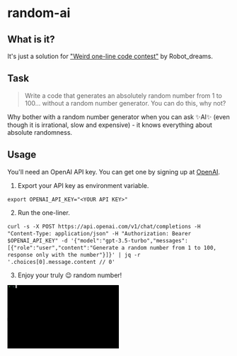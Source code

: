 # random-ai

## What is it?
It's just a solution for ["Weird one-line code contest"](https://robotdreams.cc/uk/course/1645-konkurs-na-naykrashchiy-laynokod-ukrajini) by Robot_dreams.

## Task

> Write a code that generates an absolutely random number from 1 to 100... without a random number generator. You can do this, why not?

Why bother with a random number generator when you can ask ✨AI✨ (even though it is irrational, slow and expensive) - it knows everything about absolute randomness.

## Usage

You'll need an OpenAI API key. You can get one by signing up at [OpenAI](https://platform.openai.com).

1. Export your API key as environment variable.

```
export OPENAI_API_KEY="<YOUR API KEY>"
```

2. Run the one-liner.

```
curl -s -X POST https://api.openai.com/v1/chat/completions -H "Content-Type: application/json" -H "Authorization: Bearer $OPENAI_API_KEY" -d '{"model":"gpt-3.5-turbo","messages":[{"role":"user","content":"Generate a random number from 1 to 100, response only with the number"}]}' | jq -r '.choices[0].message.content // 0'
```

3. Enjoy your truly 😉 random number!

<img src="random-ai.gif" width=50%>
